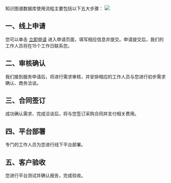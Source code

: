 知识图谱数据库使用流程主要包括以下五大步骤：
![](https://mc.qcloudimg.com/static/img/050acaf4965ebee389284297776890df/image.svg)
## 一、线上申请
您可以单击 [立即申请](https://cloud.tencent.com/login?s_url=https%3A%2F%2Fcloud.tencent.com%2Fact%2Fapply%2Fskg) 进入申请页面，填写相应信息并提交。申请提交后，我们的工作人员将在15个工作日联系您。
## 二、审核确认
我们接到服务申请后，将进行需求审核，并安排相应的工作人员与您进行初步需求确认、商务洽谈。
## 三、合同签订
成功确认需求、完成洽谈后，将与您签订采购合同并支付相关费用。
## 四、平台部署
专门的工作人员为您进行线下平台部署。
## 五、客户验收
您进行平台测试并确认报告，完成验收。
